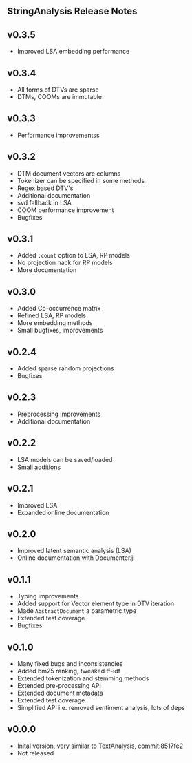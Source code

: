 ## StringAnalysis Release Notes

v0.3.5
------
 - Improved LSA embedding performance

v0.3.4
------
 - All forms of DTVs are sparse
 - DTMs, COOMs are immutable

v0.3.3
------
 - Performance improvementss

v0.3.2
------
 - DTM document vectors are columns
 - Tokenizer can be specified in some methods
 - Regex based DTV's
 - Additional documentation
 - svd fallback in LSA
 - COOM performance improvement
 - Bugfixes

v0.3.1
------
 - Added `:count` option to LSA, RP models
 - No projection hack for RP models
 - More documentation

v0.3.0
------
 - Added Co-occurrence matrix
 - Refined LSA, RP models
 - More embedding methods
 - Small bugfixes, improvements

v0.2.4
------
 - Added sparse random projections
 - Bugfixes

v0.2.3
------
 - Preprocessing improvements
 - Additional documentation

v0.2.2
------
 - LSA models can be saved/loaded
 - Small additions

v0.2.1
------
 - Improved LSA
 - Expanded online documentation

v0.2.0
------
 - Improved latent semantic analysis (LSA)
 - Online documentation with Documenter.jl

v0.1.1
------
 - Typing improvements
 - Added support for Vector element type in DTV iteration
 - Made `AbstractDocument` a parametric type
 - Extended test coverage
 - Bugfixes

v0.1.0
------
 - Many fixed bugs and inconsistencies
 - Added bm25 ranking, tweaked tf-idf
 - Extended tokenization and stemming methods
 - Extended pre-processing API
 - Extended document metadata
 - Extended test coverage
 - Simplified API i.e. removed sentiment analysis, lots of deps

v0.0.0
------
 - Inital version, very similar to TextAnalysis, [commit:8517fe2](https://github.com/JuliaText/TextAnalysis.jl/tree/8517fe2141317a209fe17e53b231038cc19c420b)
 - Not released
